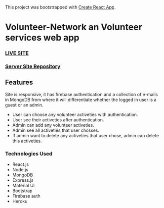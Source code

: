 This project was bootstrapped with [Create React App](https://github.com/facebook/create-react-app).

# Volunteer-Network an Volunteer services web app

### [LIVE SITE](https://volunteer-network-32957.web.app/ "Volunteer Network")
### [Server Site Repository](https://github.com/azizul016/volunteer-network-server "Volunteer Network Server")

## Features
Site is responsive, it has firebase authentication and a collection of e-mails in MongoDB from where it will differentiate whether the logged in user is a guest or an admin. 
- User can choose any volunteer activeties with authentication.
- User see their activeties after authentication.
- Admin can add any volunteer activeties.
- Admin see all activeties that user chosses.
- If admin want to delete any activeties that user chose, admin can delete this activeties.


### Technologies Used 
- React.js
- Node.js
- MongoDB
- Express.js
- Material UI
- Bootstrap
- Firebase auth
- Heroku

